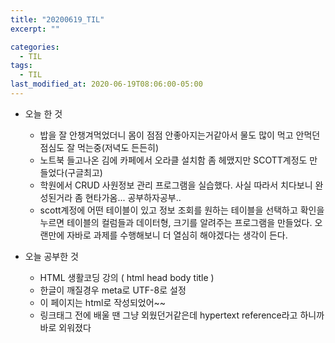 ```yaml
---
title: "20200619_TIL"
excerpt: ""

categories:
  - TIL
tags:
  - TIL
last_modified_at: 2020-06-19T08:06:00-05:00
---
```


- 오늘 한 것

  - 밥을 잘 안챙겨먹었더니 몸이 점점 안좋아지는거같아서 물도 많이 먹고 안먹던 점심도 잘 먹는중(저녁도 든든히)
  - 노트북 들고나온 김에 카페에서 오라클 설치함 좀 헤맸지만 SCOTT계정도 만들었다(구글최고)
  - 학원에서 CRUD 사원정보 관리 프로그램을 실습했다. 사실 따라서 치다보니 완성된거라 좀 현타가옴... 공부하자공부..
  - scott계정에 어떤 테이블이 있고 정보 조회를 원하는 테이블을 선택하고 확인을 누르면 테이블의 컬럼들과 데이터형, 크기를 알려주는 프로그램을 만들었다.
    오랜만에 자바로 과제를 수행해보니 더 열심히 해야겠다는 생각이 든다.

- 오늘 공부한 것
  - HTML 생활코딩 강의 ( html head body title )
  - 한글이 깨질경우 meta로 UTF-8로 설정
  - <!doctype html> 이 페이지는 html로 작성되었어~~
  - 링크태그 <a href=""></a> 전에 배울 땐 그냥 외웠던거같은데 hypertext reference라고 하니까 바로 외워졌다
